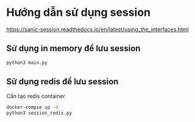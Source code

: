 # Hướng dẫn sử dụng session
https://sanic-session.readthedocs.io/en/latest/using_the_interfaces.html

## Sử dụng in memory để lưu session
```bash
python3 main.py
```

## Sử dụng redis để lưu session
Cần tạo redis container
```bash
docker-compse up -d
python3 session_redis.py

```